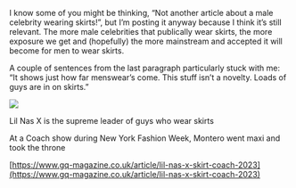 I know some of you might be thinking, “Not another article about a male celebrity wearing skirts!”, but I’m posting it anyway because I think it’s still relevant. The more male celebrities that publically wear skirts, the more exposure we get and (hopefully) the more mainstream and accepted it will become for men to wear skirts.

A couple of sentences from the last paragraph particularly stuck with me: “It shows just how far menswear’s come. This stuff isn’t a novelty. Loads of guys are in on skirts.”

[](https://www.gq-magazine.co.uk/article/lil-nas-x-skirt-coach-2023 "Lil Nas X is the supreme leader of guys who wear skirts")

![](GettyImages-1652511926.jpg)

Lil Nas X is the supreme leader of guys who wear skirts

At a Coach show during New York Fashion Week, Montero went maxi and took the throne

[https://www.gq-magazine.co.uk/article/lil-nas-x-skirt-coach-2023](https://www.gq-magazine.co.uk/article/lil-nas-x-skirt-coach-2023)
